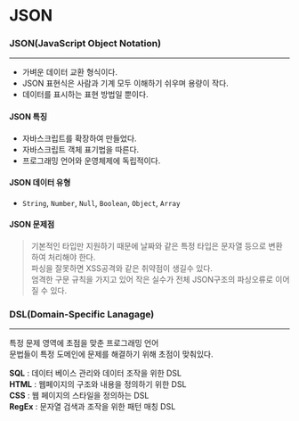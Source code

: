 # JSON

### JSON(JavaScript Object Notation)

***

* 가벼운 데이터 교환 형식이다.
* JSON 표현식은 사람과 기계 모두 이해하기 쉬우며 용량이 작다.
* 데이터를 표시하는 표현 방법일 뿐이다.

#### JSON 특징

* 자바스크립트를 확장하여 만들었다.
* 자바스크립트 객체 표기법을 따른다.
* 프로그래밍 언어와 운영체제에 독립적이다.

#### JSON 데이터 유형

* `String`, `Number`, `Null`, `Boolean`, `Object`, `Array`

#### JSON 문제점

> 기본적인 타입만 지원하기 때문에 날짜와 같은 특정 타입은 문자열 등으로 변환하여 처리해야 한다.\
> 파싱을 잘못하면 XSS공격와 같은 취약점이 생길수 있다.\
> 엄격한 구문 규칙을 가지고 있어 작은 실수가 전체 JSON구조의 파싱오류로 이어질 수 있다.

### DSL(Domain-Specific Lanagage)

***

특정 문제 영역에 초점을 맞춘 프로그래밍 언어\
문법들이 특정 도메인에 문제를 해결하기 위해 초점이 맞춰있다.

**SQL** : 데이터 베이스 관리와 데이터 조작을 위한 DSL\
**HTML** : 웹페이지의 구조와 내용을 정의하기 위한 DSL\
**CSS** : 웹 페이지의 스타일을 정의하는 DSL\
**RegEx** : 문자열 검색과 조작을 위한 패턴 매칭 DSL
